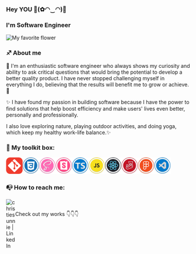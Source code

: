 ### Hey YOU 🔆(✿◠‿◠)🔆

### I'm Software Engineer

<img src="https://s3.amazonaws.com/shecodesio-production/uploads/files/000/008/609/original/background-portfolio.png?1620259476" alt="My favorite flower" width="800" height="300">

### ♐ About me
🌻 I'm an enthusiastic software engineer who always shows my curiosity and ability to ask critical questions that would bring the potential to develop a better quality product. I have never stopped challenging myself in everything I do, believing that the results will benefit me to grow or achieve. 🌻

✨ I have found my passion in building software because I have the power to find solutions that help boost efficiency and make users' lives even better, personally and professionally. 

I also love exploring nature, playing outdoor activities, and doing yoga, which keep my healthy work-life balance.✨

### 🧰 My toolkit box:
<img width="45px" src="https://github.com/tandpfun/skill-icons/blob/main/icons/Git.svg" lt="HTML Icon" /><img width="45px" src="https://github.com/Pedro-Murilo/icons-for-readme/blob/main/.github/css-icon.svg" alt="CSS Icon" /><img width="45px" src="https://github.com/Pedro-Murilo/icons-for-readme/blob/main/.github/sass-icon.svg" alt="SASS Icon" /><img width="45px" src="https://github.com/Pedro-Murilo/icons-for-readme/blob/main/.github/storybook-icon.svg" alt="Storybook Icon" /><img width="45px" src="https://github.com/Pedro-Murilo/icons-for-readme/blob/main/.github/typescript-icon.svg" alt="Typescript Icon" /><img width="45px" src="https://github.com/Pedro-Murilo/icons-for-readme/blob/main/.github/js-icon.svg" alt="Javascript Icon" /><img width="45px" src="https://github.com/Pedro-Murilo/icons-for-readme/blob/main/.github/react-icon.svg" alt="ReactJS Icon" /><img width="45px" src="https://github.com/Pedro-Murilo/icons-for-readme/blob/main/.github/jest-icon.svg" alt="Jest Icon" /><img width="45px" src="https://github.com/Pedro-Murilo/icons-for-readme/blob/main/.github/figma-icon.svg" alt="Figma Icon" /><img width="45px" src="https://github.com/Pedro-Murilo/icons-for-readme/blob/main/.github/vscode-icon.svg" alt="VSCode Icon" />

### 📭 How to reach me:
[<img align="left" alt="christiesunnie | LinkedIn" width="25px" src="https://cdn.jsdelivr.net/npm/simple-icons@v3/icons/linkedin.svg" />][linkedin]
<br /> 
 
[linkedin]: https://www.linkedin.com/in/christiesunnie/

<p>Check out my works 👇👇👇</p>

